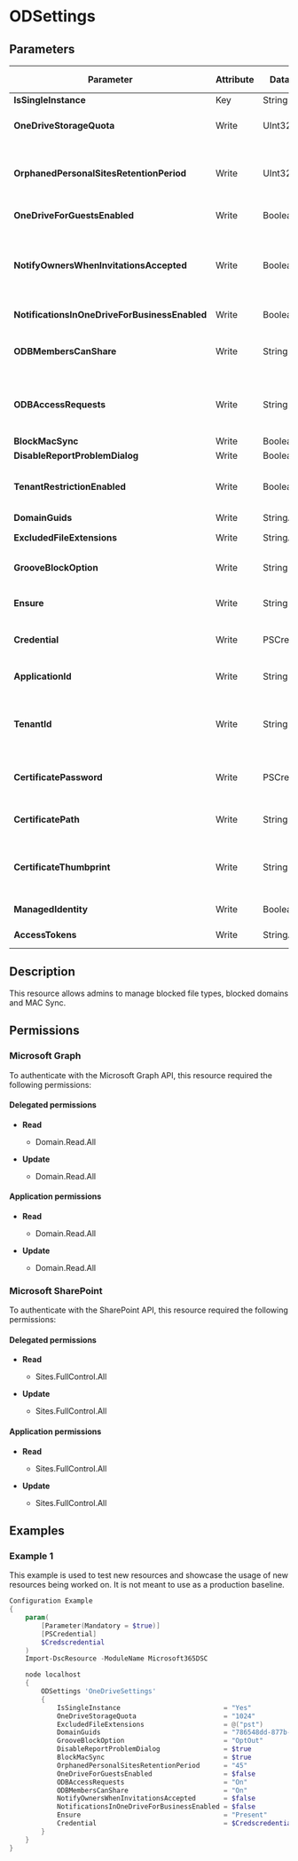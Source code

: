 ﻿# ODSettings

## Parameters

| Parameter | Attribute | DataType | Description | Allowed Values |
| --- | --- | --- | --- | --- |
| **IsSingleInstance** | Key | String | Should be set to yes | `Yes` |
| **OneDriveStorageQuota** | Write | UInt32 | The resource quota to apply to the OneDrive sites | |
| **OrphanedPersonalSitesRetentionPeriod** | Write | UInt32 | Number of days after a user's account is deleted that their OneDrive for Business content will be deleted. | |
| **OneDriveForGuestsEnabled** | Write | Boolean | Enable guest acess for OneDrive | |
| **NotifyOwnersWhenInvitationsAccepted** | Write | Boolean | When true and when an external user accepts an invitation to a resource in a userâs OneDrive for Business owner is notified by e-mail | |
| **NotificationsInOneDriveForBusinessEnabled** | Write | Boolean | Turn notifications on/off OneDrive | |
| **ODBMembersCanShare** | Write | String | Lets administrators set policy on re-sharing behavior in OneDrive for Business | `On`, `Off`, `Unspecified` |
| **ODBAccessRequests** | Write | String | Lets administrators set policy on access requests and requests to share in OneDrive for Business | `On`, `Off`, `Unspecified` |
| **BlockMacSync** | Write | Boolean | Block sync client on Mac | |
| **DisableReportProblemDialog** | Write | Boolean | Disable dialog box | |
| **TenantRestrictionEnabled** | Write | Boolean | Enable/disable Safe domain List - if disabled overrides DomainGuids value | |
| **DomainGuids** | Write | StringArray[] | Safe domain list | |
| **ExcludedFileExtensions** | Write | StringArray[] | Exclude files from being synced to OneDrive | |
| **GrooveBlockOption** | Write | String | Groove block options | `OptOut`, `HardOptIn`, `SoftOptIn` |
| **Ensure** | Write | String | Present ensures the user exists, absent ensures it is removed | `Present`, `Absent` |
| **Credential** | Write | PSCredential | Credentials of the account to authenticate with. | |
| **ApplicationId** | Write | String | Id of the Azure Active Directory application to authenticate with. | |
| **TenantId** | Write | String | Name of the Azure Active Directory tenant used for authentication. Format contoso.onmicrosoft.com | |
| **CertificatePassword** | Write | PSCredential | Username can be made up to anything but password will be used for certificatePassword | |
| **CertificatePath** | Write | String | Path to certificate used in service principal usually a PFX file. | |
| **CertificateThumbprint** | Write | String | Thumbprint of the Azure Active Directory application's authentication certificate to use for authentication. | |
| **ManagedIdentity** | Write | Boolean | Managed ID being used for authentication. | |
| **AccessTokens** | Write | StringArray[] | Access token used for authentication. | |

## Description

This resource allows admins to manage blocked file types,
blocked domains and MAC Sync.

## Permissions

### Microsoft Graph

To authenticate with the Microsoft Graph API, this resource required the following permissions:

#### Delegated permissions

- **Read**

    - Domain.Read.All

- **Update**

    - Domain.Read.All

#### Application permissions

- **Read**

    - Domain.Read.All

- **Update**

    - Domain.Read.All

### Microsoft SharePoint

To authenticate with the SharePoint API, this resource required the following permissions:

#### Delegated permissions

- **Read**

    - Sites.FullControl.All

- **Update**

    - Sites.FullControl.All

#### Application permissions

- **Read**

    - Sites.FullControl.All

- **Update**

    - Sites.FullControl.All

## Examples

### Example 1

This example is used to test new resources and showcase the usage of new resources being worked on.
It is not meant to use as a production baseline.

```powershell
Configuration Example
{
    param(
        [Parameter(Mandatory = $true)]
        [PSCredential]
        $Credscredential
    )
    Import-DscResource -ModuleName Microsoft365DSC

    node localhost
    {
        ODSettings 'OneDriveSettings'
        {
            IsSingleInstance                          = "Yes"
            OneDriveStorageQuota                      = "1024"
            ExcludedFileExtensions                    = @("pst")
            DomainGuids                               = "786548dd-877b-4760-a749-6b1efbc1190a"
            GrooveBlockOption                         = "OptOut"
            DisableReportProblemDialog                = $true
            BlockMacSync                              = $true
            OrphanedPersonalSitesRetentionPeriod      = "45"
            OneDriveForGuestsEnabled                  = $false
            ODBAccessRequests                         = "On"
            ODBMembersCanShare                        = "On"
            NotifyOwnersWhenInvitationsAccepted       = $false
            NotificationsInOneDriveForBusinessEnabled = $false
            Ensure                                    = "Present"
            Credential                                = $Credscredential
        }
    }
}
```

